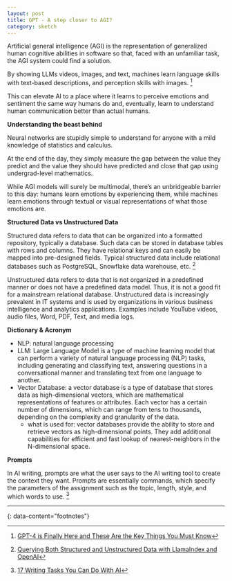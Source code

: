 ```yaml
---
layout: post
title: GPT - A step closer to AGI?
category: sketch
---
```


Artificial general intelligence (AGI) is the representation of generalized human cognitive abilities in software so that, faced with an unfamiliar task, the AGI system could find a solution.

By showing LLMs videos, images, and text, machines learn language skills with text-based descriptions, and perception skills with images. [^1]

This can elevate AI to a place where it learns to perceive emotions and sentiment the same way humans do and, eventually, learn to understand human communication better than actual humans.


__Understanding the beast behind__

Neural networks are stupidly simple to understand for anyone with a mild knowledge of statistics and calculus.

At the end of the day, they simply measure the gap between the value they predict and the value they should have predicted and close that gap using undergrad-level mathematics.

While AGI models will surely be multimodal, there’s an unbridgeable barrier to this day: humans learn emotions by experiencing them, while machines learn emotions through textual or visual representations of what those emotions are.


__Structured Data vs Unstructured Data__

Structured data refers to data that can be organized into a formatted repository, typically a database. Such data can be stored in database tables with rows and columns. They have relational keys and can easily be mapped into pre-designed fields. Typical structured data include relational databases such as PostgreSQL, Snowflake data warehouse, etc. [^2]

Unstructured data refers to data that is not organized in a predefined manner or does not have a predefined data model. Thus, it is not a good fit for a mainstream relational database. Unstructured data is increasingly prevalent in IT systems and is used by organizations in various business intelligence and analytics applications. Examples include YouTube videos, audio files, Word, PDF, Text, and media logs.



__Dictionary & Acronym__

- NLP: natural language processing
- LLM: Large Language Model is a type of machine learning model that can perform a variety of natural language processing (NLP) tasks, including generating and classifying text, answering questions in a conversational manner and translating text from one language to another.
- Vector Database: a vector database is a type of database that stores data as high-dimensional vectors, which are mathematical representations of features or attributes. Each vector has a certain number of dimensions, which can range from tens to thousands, depending on the complexity and granularity of the data.
  - what is used for: vector databases provide the ability to store and retrieve vectors as high-dimensional points. They add additional capabilities for efficient and fast lookup of nearest-neighbors in the N-dimensional space.

__Prompts__

In AI writing, prompts are what the user says to the AI writing tool to create the context they want. Prompts are essentially commands, which specify the parameters of the assignment such as the topic, length, style, and which words to use. [^3]

---
{: data-content="footnotes"}

[^1]: [GPT-4 is Finally Here and These Are the Key Things You Must Know](https://medium.com/@ignacio.de.gregorio.noblejas/gpt-4-released-7adb364d0f01)
[^2]: [Querying Both Structured and Unstructured Data with LlamaIndex and OpenAI](https://betterprogramming.pub/querying-both-structured-and-unstructured-data-with-llamaindex-and-openai-8121c97ba57)
[^3]: [17 Writing Tasks You Can Do With AI](https://www.grammarly.com/blog/ai-writing-tasks/)
